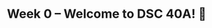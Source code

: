 ---
    title: Week 0 – Welcome to DSC 40A! 👋
    weekNumber: 0
    days:
      - date: 2021-9-23
        events:
          "**LEC 1**{: .label .label-lecture } [Introduction, Learning From Data](../resources/lecture/lec01.pdf)":
            "[Ch. 1, Pages 1-5](resources/notes/notes_chapter_1.pdf#page=1)"
---
